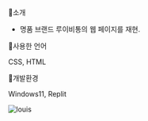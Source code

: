 
 💼소개

- 명품 브랜드 루이비통의 웹 페이지를 재현.

💼사용한 언어

  CSS, HTML

💼개발환경

Windows11, Replit

![louis](https://github.com/mijinSeo/Louis-Vuitton/assets/127110439/2daf698d-3af7-46ca-aaaa-22cdb6ca69b0)

